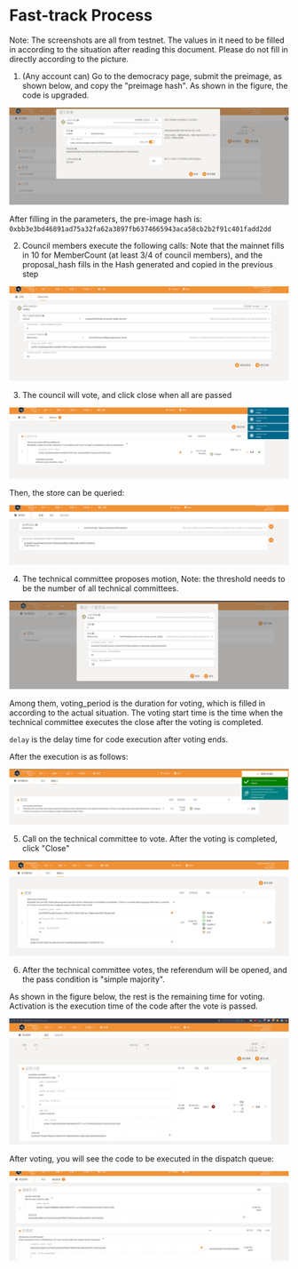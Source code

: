 # Fast-track Process

Note: The screenshots are all from testnet. The values in it need to be filled in according to the situation after reading this document. Please do not fill in directly according to the picture.

1. (Any account can) Go to the democracy page, submit the preimage, as shown below, and copy the "preimage hash". As shown in the figure, the code is upgraded.

![image-20220127133353228](./assets/fast-track.assets/image-20220127133353228.png)

After filling in the parameters, the pre-image hash is: `0xbb3e3bd46891ad75a32fa62a3897fb6374665943aca58cb2b2f91c401fadd2dd`

2. Council members execute the following calls: Note that the mainnet fills in 10 for MemberCount (at least 3/4 of council members), and the proposal_hash fills in the Hash generated and copied in the previous step

![image-20220127133432429](./assets/fast-track.assets/image-20220127133432429.png)

3. The council will vote, and click close when all are passed

![image-20220127133328151](./assets/fast-track.assets/image-20220127133328151.png)

Then, the store can be queried:

![image-20220127132638327](./assets/fast-track.assets/image-20220127132638327.png)

4. The technical committee proposes motion, Note: the threshold needs to be the number of all technical committees.

![image-20220127132543333](./assets/fast-track.assets/image-20220127132543333.png)

Among them, voting_period is the duration for voting, which is filled in according to the actual situation. The voting start time is the time when the technical committee executes the close after the voting is completed.

`delay` is the delay time for code execution after voting ends.

After the execution is as follows:

![image-20220127132607464](./assets/fast-track.assets/image-20220127132607464.png)

5. Call on the technical committee to vote. After the voting is completed, click "Close"

![image-20220127132439344](./assets/fast-track.assets/image-20220127132439344.png)

6. After the technical committee votes, the referendum will be opened, and the pass condition is "simple majority".

As shown in the figure below, the rest is the remaining time for voting. Activation is the execution time of the code after the vote is passed.

![image-20220127132418133](./assets/fast-track.assets/image-20220127132418133.png)

After voting, you will see the code to be executed in the dispatch queue:

![image-20220127132401086](./assets/fast-track.assets/image-20220127132401086.png)
